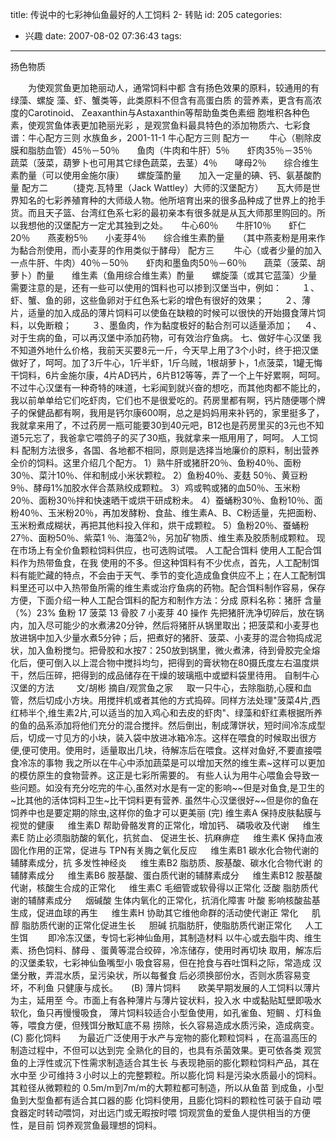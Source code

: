 title: 传说中的七彩神仙鱼最好的人工饲料 2-  转贴
id: 205
categories:
  - 兴趣
date: 2007-08-02 07:36:43
tags:
---

<div id="msgcns!9697D6160EFEBC17!1177" class="bvMsg">

扬色物质

　　为使观赏鱼更加艳丽动人，通常饲料中都 含有扬色效果的原料，较通用的有绿藻、螺旋 藻、虾、蟹类等，此类原料不但含有高蛋白质 的营养素，更含有高浓度的Carotinoid、 Zeaxanthin与Astaxanthin等帮助鱼类色素细 胞堆积各种色素，使观赏鱼体表更加艳丽光彩 ，是观赏鱼料最具特色的添加物质六、七彩食谱：牛心配方三则 水族鱼乡，2001-11-1 
牛心配方三则
配方一　　
牛心（剔除皮膜和脂肪血管）45％－50％　　鱼肉（牛肉和牛肝）5％　　虾肉35％－35％　　蔬菜（菠菜，葫箩卜也可用其它绿色蔬菜，去茎）4％　　哮母2％　　综合维生素酌量（可以使用金施尔康）　　螺旋藻酌量　　加入一定量的碘、钙、氨基酸酌量
配方二　　
（捷克.瓦特里（Jack Wattley）大师的汉堡配方）　　瓦大师是世界知名的七彩养殖育种的大师级人物。他所培育出来的很多品种成了世界上的抢手货。而且天子篮、台湾红色系七彩的最初亲本有很多就是从瓦大师那里购回的。所以我想他的汉堡配方一定尤其独到之处。　　牛心60％　　牛肝10％　　虾仁20％　　燕麦粉5％　　小麦芽4％　　综合维生素酌量　　（其中燕麦粉是用来作为黏合剂使用，而小麦芽的作用类似于酵母）
配方三　
　牛心（或者少量的加入一点牛肝、牛肉）40％－50％　　虾肉和墨鱼肉50％－60％　　蔬菜（菠菜、胡萝卜）酌量　　维生素（鱼用综合维生素）酌量　　螺旋藻（或其它蓝藻）少量　　
需要注意的是，还有一些可以使用的饵料也可以掺到汉堡当中，例如：　
　１、虾、蟹、鱼的卵，这些鱼卵对于红色系七彩的增色有很好的效果；　
　２、薄片，适量的加入成品的薄片饲料可以使鱼在缺粮的时候可以很快的开始摄食薄片饲料，以免断粮；　
　３、墨鱼肉，作为黏度极好的黏合剂可以适量添加；
　４、对于生病的鱼，可以再汉堡中添加药物，可有效治疗鱼病。
七、做好牛心汉堡
我不知道外地什么价格，我前天买要8元一斤，今天早上用了3个小时，终于把汉堡做好了，呵呵。加了3斤牛心，1斤半虾，1斤乌贼，1根胡萝卜，1点菠菜，1罐无悔干饲料，6片金施尔康，4片AD钙片，6片B12等等，弄了一个上午好累啊，呵呵。不过牛心汉堡有一种奇特的味道，七彩闻到就兴奋的想吃，而其他肉都不能比的，我以前单单给它们吃虾肉，它们也不是很爱吃的。药房里都有啊，钙片随便哪个牌子的保健品都有啊，我用是钙尔康600啊，总之是妈妈用来补钙的，家里挺多了，我就拿来用了，不过药房一瓶可能要30到40元吧，B12也是药房里买的3元也不知道5元忘了，我爸拿它喂鸽子的买了30瓶，我就拿来一瓶用用了，呵呵。
人工饲料
配制方法很多，各国、各地都不相同，原则是选择当地廉价的原料，制出营养全价的饲料。这里介绍几个配方。
1）熟牛肝或猪肝20％、鱼粉40％、面粉30％、菜汁10％、伴和制成小米状颗粒。
2）鱼粉40％、麦麸 50％、黄豆粉9％、酵母1%加胶水伴合蒸熟绞成颗粒。
3）鸡或鸭或猪的血50％、玉米粉20％、面粉30％拌和快速晒干或烘干研成粉未。
4）蚕蛹粉30％、鱼粉10％、面粉40％、玉米粉20％，再加发酵粉、食盐、维生素A、B、C粉适量，先把面粉、玉米粉煮成糊状，再把其他料投入伴和，烘干成颗粒。
5）鱼粉20％、蚕蛹粉27％、面粉50％、紫菜1 ％、海藻2％，另加矿物质、维生素及胶质制成颗粒。
现在市场上有全价鱼颗粒饲料供应，也可选购试喂。
人工配合饵料 
使用人工配合饵料作为热带鱼食，在我 使用的不多。但这种饵料有不少优点，首先，人工配制饵料有能贮藏的特点，不会由于天气、季节的变化造成鱼食供应不上；在人工配制饵料里还可以中入热带鱼所需的维生素或治疗鱼病的药物。配合饵料制作容易，保存方便，下面介绍一种人工配合饵料的配方和制作方法：分成
原料名称：猪肝 含量（%）23%
鱼粉 17
菠菜 13
骨胶 7
小麦芽 40
操作 先把猪肝洗净切碎后，放在锅内，加入尽可能少的水煮沸20分钟，然后将猪肝从锅里取出；把菠菜和小麦芽也放进锅中加入少量水煮5分钟；后，把煮好的猪肝、菠菜、小麦芽的混合物捣成泥状，加入鱼粉搅匀。把骨胶和水按7：250放到锅里，微火煮沸，待到骨胶完全熔化后，便可倒入以上混合物中搅抖均匀，把得到的膏状物在80摄氏度左右温度烘干，然后压碎，把得到的成品储存在干燥的玻璃瓶中或塑料袋里待用。
自制牛心汉堡的方法 　　 文/胡彬 摘自/观赏鱼之家 
　 取一只牛心，去除脂肪,心膜和血管，然后切成小方块。用搅拌机或者其他的方式捣碎。同样方法处理&quot;菠菜4片,西红柿半个,维生素2片,可以适当的加入鸡心和去皮的虾肉&quot;、绿藻和虾红素根据所养的鱼的品系添加将他们充分的混合搅拌。然后倒出，制成薄饼状，短时间冷冻成型后，切成一寸见方的小块，装入袋中放进冰箱冷冻。这样在喂食的时候取出很方便,便可使用。使用时，适量取出几块，待解冻后在喂食。这样对鱼好,不要直接喂食冷冻的事物 
我之所以在牛心中添加蔬菜是可以增加天然的维生素~这样可以更加的模仿原生的食物营养。这正是七彩所需要的。 
有些人认为用牛心喂鱼会导致一些问题。如没有充分吃完的牛心,虽然对水是有一定的影响~~但是对鱼食,是卫生的~比其他的活体饲料卫生~比干饲料更有营养.
虽然牛心汉堡很好~~但是你的鱼在饲养中也是要定期的除虫,这样你的鱼才可以更美丽 (完)
维生素A 保持皮肤黏膜与视觉的健康 　
维生素D 帮助骨骼发育的正常化，增加钙、 磷吸收及代谢 　
维生素E 防止必须脂肪酸的氧化，抗贫血、 促进生长、抗麻痹症 　
维生素K 保持血液固化作用的正常，促进与 TPN有关脢之氧化反应 　
维生素B1 碳水化合物代谢的辅酵素成分，抗 多发性神经炎 　
维生素B2 脂肪质、胺基酸、碳水化合物代谢 的辅酵素成分 　
维生素B6 胺基酸、蛋白质代谢的辅酵素成分 　
维生素B12 胺基酸代谢，核酸生合成的正常化 　
维生素C 毛细管或软骨得以正常化 泛酸 脂肪质代谢的辅酵素成分 　
烟碱酸 生体内氧化的正常化，抗消化障害 叶酸 影响核酸盐基生成，促进血球的再生 　
维生素H 协助其它维他命群的活动使代谢正 常化 　
肌醇 脂肪质代谢的正常化促进生长 　
胆碱 抗脂肪肝，使脂肪质代谢正常化 　
人工生饵　
　即冷冻汉堡，专饲七彩神仙鱼用，其制造材料 以牛心或去脂牛肉、维生素、扬色饲料、酵母 、蛋黄等混合绞碎，冷冻储存，使用时再切块 取用，解冻后的汉堡柔软，七彩神仙鱼嘴型小 吸食容易，但在抢食与吞吐饵料之际，常造成 汉堡分散，弄混水质，呈污染状，所以每餐食 后必须换部份水，否则水质容易变坏，不利鱼 只健康与成长。　　(B) 薄片饲料　　欧美早期发展的人工饲料以薄片为主，延用至 今。市面上有各种薄片与薄片锭状料，投入水 中或黏贴缸壁即吸水软化，鱼只再慢慢吸食， 薄片饲料较适合小型鱼使用，如孔雀鱼、短鲷 、灯科鱼等，喂食方便，但残饵分散缸底不易 捞除，长久容易造成水质污染，造成病变。　　(C) 膨化饲料　　为最近广泛使用于水产与宠物的膨化颗粒饲料 ，在高温高压的制造过程中，不但可以达到完 全熟化的目的，也具有杀菌效果。更可依各类 观赏鱼的上浮性或沉下性需求制造适合其生长 与表现艳丽的膨化颗粒饲料产品，其在水中至 少可维持３小时以上的完整颗粒。所以膨化饲 料是污染水质最小的饲料。其粒径从微颗粒的 0.5m/m到7m/m的大颗粒都可制造，所以从鱼苗 到成鱼，小型鱼到大型鱼都有适合其口器的膨 化饲料使用，且膨化饲料的颗粒性可装于自动 喂食器定时转动喂饲，对出远门或无暇按时喂 饲观赏鱼的爱鱼人提供相当的方便性，是目前 饲养观赏鱼最理想的饲料。
</div>